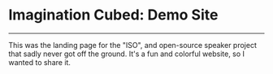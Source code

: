 # Imagination Cubed: Demo Site

---

This was the landing page for the "ISO", and open-source speaker project that
sadly never got off the ground. It's a fun and colorful website, so I wanted to share it.
